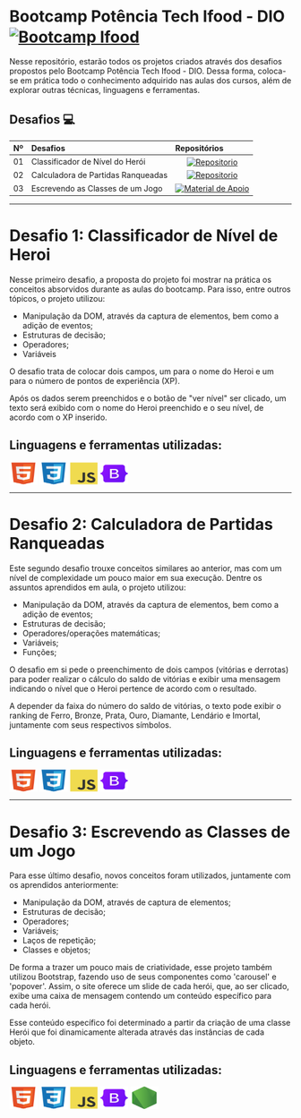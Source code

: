 <div style="display: inline-block">
<h1> Bootcamp Potência Tech Ifood -  DIO 
<a href="https://web.dio.me/track/potencia-tech-ifood-programacao-do-zero" targer="_blank"> 
<img align="center" alt="Bootcamp Ifood" height="100" width"100" src="https://hermes.dio.me/tracks/9388e8d8-00d5-4007-a7c9-357324fe73fa.png"> </a>
</h1>
</div>
Nesse repositório, estarão todos os projetos criados através dos desafios propostos pelo Bootcamp Potência Tech Ifood - DIO. 
Dessa forma, coloca-se em prática todo o conhecimento adquirido nas aulas dos cursos, além de explorar outras técnicas, linguagens e ferramentas.

<h2>Desafios 💻</h2> 
<table>
  <thead>
    <tr align="left">
      <th>Nº</th>
      <th>Desafios</th>
      <th>Repositórios</th>
    </tr>
  </thead>
  <tbody align="left">
    <tr>
      <td>01</td>
      <td>Classificador de Nível do Herói</td>
      <td align="center">
        <a href="https://github.com/AlcidesNet0/bootcamp-ifood/tree/main/classificador-nivel-heroi">
           <img align="center" alt="Repositorio" src="https://img.shields.io/badge/Ver%20Repositorio-30A3DC?style=for-the-badge">
        </a>
      </td>
    </tr>
    <tr>
      <td>02</td>
      <td>Calculadora de Partidas Ranqueadas</td>
      <td align="center">
        <a href="https://github.com/AlcidesNet0/bootcamp-ifood/tree/main/calculadora-partidas-rankeadas">
           <img align="center" alt="Repositorio" src="https://img.shields.io/badge/Ver%20Repositorio-E94D5F?style=for-the-badge">
        </a>
      </td>
    </tr>
    <tr>
      <td>03</td>
      <td>Escrevendo as Classes de um Jogo</td>
      <td align="center">
        <a href="https://github.com/AlcidesNet0/bootcamp-ifood/tree/main/jogo-classes">
           <img align="center" alt="Material de Apoio" src="https://img.shields.io/badge/Ver%20Repositorio-30A3DC?style=for-the-badge">
        </a>
      </td>    
    </tr>
  </tbody>
  <tfoot></tfoot>
</table>

***

# Desafio 1: Classificador de Nível de Heroi

Nesse primeiro desafio, a proposta do projeto foi mostrar na prática os conceitos absorvidos durante as aulas do bootcamp. Para isso, entre outros tópicos, o projeto utilizou:

* Manipulação da DOM, através da captura de elementos, bem como a adição de eventos;
* Estruturas de decisão;
* Operadores;
* Variáveis

O desafio trata de colocar dois campos, um para o nome do Heroi e um para o número de pontos de experiência (XP). <br>

Após os dados serem preenchidos e o botão de "ver nível" ser clicado, um texto será exibido com o nome do Heroi preenchido e o seu nível, de acordo com o XP inserido.

## Linguagens e ferramentas utilizadas:

<div style="display: inline-block">
 <img align="center" alt="HTML5" height="40" width="50" src="https://raw.githubusercontent.com/devicons/devicon/master/icons/html5/html5-original.svg" />
 <img align="center" alt="CSS3" height="40" width="50" src="https://raw.githubusercontent.com/devicons/devicon/master/icons/css3/css3-original.svg" />
 <img align="center" alt="JavaScript" height="40" width="50" src="https://github.com/devicons/devicon/blob/master/icons/javascript/javascript-original.svg">
 <img align="center" alt="Bootstrap" height="40" width="50" src="https://github.com/devicons/devicon/blob/v2.15.1/icons/bootstrap/bootstrap-original.svg"> 
</div>

***

# Desafio 2: Calculadora de Partidas Ranqueadas

Este segundo desafio trouxe conceitos similares ao anterior, mas com um nível de complexidade um pouco maior em sua execução. Dentre os assuntos aprendidos em aula, o projeto utilizou:

* Manipulação da DOM, através da captura de elementos, bem como a adição de eventos;
* Estruturas de decisão;
* Operadores/operações matemáticas;
* Variáveis;
* Funções;

O desafio em si pede o preenchimento de dois campos (vitórias e derrotas) para poder realizar o cálculo do saldo de vitórias e exibir uma mensagem indicando o nível que o Heroi pertence de acordo com o resultado.

A depender da faixa do número do saldo de vitórias, o texto pode exibir o ranking de Ferro, Bronze, Prata, Ouro, Diamante, Lendário e Imortal, juntamente com seus respectivos símbolos.

## Linguagens e ferramentas utilizadas:

<div style="display: inline-block">
 <img align="center" alt="HTML5" height="40" width="50" src="https://raw.githubusercontent.com/devicons/devicon/master/icons/html5/html5-original.svg" />
 <img align="center" alt="CSS3" height="40" width="50" src="https://raw.githubusercontent.com/devicons/devicon/master/icons/css3/css3-original.svg" />
 <img align="center" alt="JavaScript" height="40" width="50" src="https://github.com/devicons/devicon/blob/master/icons/javascript/javascript-original.svg">
 <img align="center" alt="Bootstrap" height="40" width="50" src="https://github.com/devicons/devicon/blob/v2.15.1/icons/bootstrap/bootstrap-original.svg"> 
</div>

***

# Desafio 3: Escrevendo as Classes de um Jogo

Para esse último desafio, novos conceitos foram utilizados, juntamente com os aprendidos anteriormente:

* Manipulação da DOM, através de captura de elementos;
* Estruturas de decisão;
* Operadores;
* Variáveis;
* Laços de repetição;
* Classes e objetos;

De forma a trazer um pouco mais de criatividade, esse projeto também utilizou Bootstrap, fazendo uso de seus componentes como 'carousel' e 'popover'. Assim, o site oferece um slide de cada herói, que, ao ser clicado, exibe uma caixa de mensagem contendo um conteúdo específico para cada herói.

Esse conteúdo específico foi determinado a partir da criação de uma classe Herói que foi dinamicamente alterada através das instâncias de cada objeto.  

## Linguagens e ferramentas utilizadas:

<div style="display: inline-block">
 <img align="center" alt="HTML5" height="40" width="50" src="https://raw.githubusercontent.com/devicons/devicon/master/icons/html5/html5-original.svg" />
 <img align="center" alt="CSS3" height="40" width="50" src="https://raw.githubusercontent.com/devicons/devicon/master/icons/css3/css3-original.svg" />
 <img align="center" alt="JavaScript" height="40" width="50" src="https://github.com/devicons/devicon/blob/master/icons/javascript/javascript-original.svg">
 <img align="center" alt="Bootstrap" height="40" width="50" src="https://github.com/devicons/devicon/blob/v2.15.1/icons/bootstrap/bootstrap-original.svg"> 
 <img align="center" alt="Node.js" height="40" width="50" src="https://github.com/devicons/devicon/blob/master/icons/nodejs/nodejs-original.svg">
</div>

